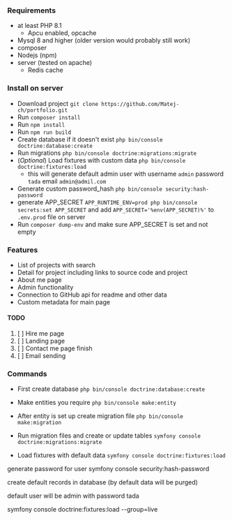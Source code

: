 ### Requirements

* at least PHP 8.1
    * Apcu enabled, opcache
* Mysql 8 and higher (older version would probably still work)
* composer
* Nodejs (npm)
* server (tested on apache)
    * Redis cache

### Install on server

* Download project ```git clone https://github.com/Matej-ch/portfolio.git```
* Run ```composer install```
* Run ```npm install```
* Run ```npm run build```
* Create database if it doesn't exist ```php bin/console doctrine:database:create```
* Run migrations ```php bin/console doctrine:migrations:migrate```
* (_Optional_) Load fixtures with custom data ```php bin/console doctrine:fixtures:load```
    * this will generate default admin user with username ```admin``` password ```tada``` email ```admin@admil.com```
* Generate custom password_hash ```php bin/console security:hash-password```
* generate APP_SECRET ```APP_RUNTIME_ENV=prod php bin/console secrets:set APP_SECRET``` and
  add ```APP_SECRET='%env(APP_SECRET)%'``` to ```.env.prod``` file on
  server
* Run ```composer dump-env``` and make sure APP_SECRET is set and not empty

### Features

* List of projects with search
* Detail for project including links to source code and project
* About me page
* Admin functionality
* Connection to GitHub api for readme and other data
* Custom metadata for main page

#### TODO

1. [ ] Hire me page
2. [ ] Landing page
3. [ ] Contact me page finish
4. [ ] Email sending

### Commands

- First create database
  ```php bin/console doctrine:database:create```

- Make entities you require
  ```php bin/console make:entity```

- After entity is set up create migration file
  ``php bin/console make:migration``

- Run migration files and create or update tables
  ```symfony console doctrine:migrations:migrate```

- Load fixtures with default data
  ```symfony console doctrine:fixtures:load```

generate password for user symfony console security:hash-password

create default records in database (by default data will be purged)

default user will be admin with password tada

symfony console doctrine:fixtures:load --group=live